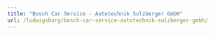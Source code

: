 ```yaml
---
title: "Bosch Car Service - Autotechnik Sulzberger GmbH"
url: /ludwigsburg/bosch-car-service-autotechnik-sulzberger-gmbh/
---
```


